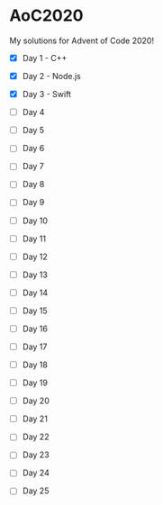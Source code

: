 # AoC2020
My solutions for Advent of Code 2020!

* [X] Day 1 - C++

* [X] Day 2 - Node.js

* [X] Day 3 - Swift

* [ ] Day 4

* [ ] Day 5

* [ ] Day 6

* [ ] Day 7

* [ ] Day 8

* [ ] Day 9

* [ ] Day 10

* [ ] Day 11

* [ ] Day 12

* [ ] Day 13

* [ ] Day 14

* [ ] Day 15

* [ ] Day 16

* [ ] Day 17

* [ ] Day 18

* [ ] Day 19

* [ ] Day 20

* [ ] Day 21

* [ ] Day 22

* [ ] Day 23

* [ ] Day 24

* [ ] Day 25
